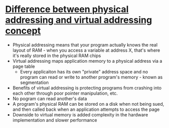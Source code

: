 # [Difference between physical addressing and virtual addressing concept](https://stackoverflow.com/questions/3243610/difference-between-physical-addressing-and-virtual-addressing-concept)

* Physical addressing means that your program actually knows the real layout of RAM - when you access a variable at address X, that's where it's really stored in the physical RAM chips
* Virtual addressing maps application memory to a physical address via a page table
  * Every applicaiton has its own "private" address space and no program can read or write to another program's memory - known as segmentation
* Benefits of virtual addressing is protecting programs from crashing into each other through poor pointer manipulation, etc.
* No pogram can read another's data
* A program's physical RAM can be stored on a disk when not being sued, and then called back when an application attempts to access the page
* Downside to virtual memory is added complexity in the hardware implementation and slower performance
